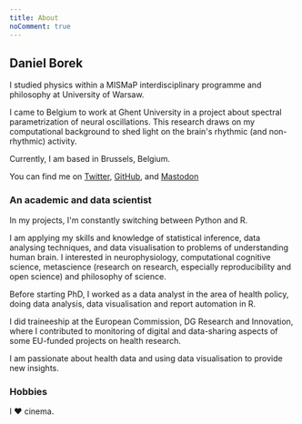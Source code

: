 ```yaml
---
title: About
noComment: true
---
```

## Daniel Borek

I studied physics within a MISMaP interdisciplinary programme and philosophy at University of Warsaw.

I came to Belgium to work at Ghent University in a project about spectral parametrization of neural oscillations. This research draws on my computational background to shed light on the brain's rhythmic (and non-rhythmic) activity.

Currently, I am based in Brussels, Belgium.

You can find me on [Twitter](https://twitter.com/danielborek), [GitHub](https://github.com/danieltomasz), and [Mastodon](https://scholar.social/@dborek)

### An academic and data scientist

In my projects, I'm constantly switching between Python and R.

I am applying my skills and knowledge of statistical inference, data analysing techniques, and data visualisation to problems of understanding human brain.
I interested in neurophysiology, computational cognitive science, metascience (research on research, especially reproducibility and open science) and philosophy of science.

Before starting PhD, I worked as a data analyst in the area of health policy, doing data analysis, data visualisation and report automation in R.

I did traineeship at the European Commission, DG Research and Innovation, where I contributed to monitoring of digital and data-sharing aspects of some EU-funded projects on health research.

I am passionate about health data and using data visualisation to provide new insights.

### Hobbies

I ❤️ cinema. 